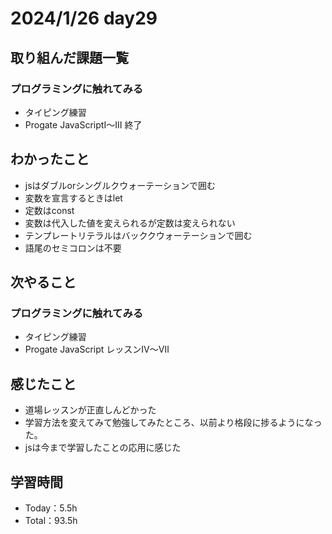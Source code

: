 # 2024/1/26 day29


## 取り組んだ課題一覧
### プログラミングに触れてみる
  - タイピング練習
  - Progate JavaScriptⅠ～Ⅲ 終了

## わかったこと
  - jsはダブルorシングルクウォーテーションで囲む
  - 変数を宣言するときはlet
  - 定数はconst
  - 変数は代入した値を変えられるが定数は変えられない
  - テンプレートリテラルはバッククウォーテーションで囲む
  - 語尾のセミコロンは不要

## 次やること
### プログラミングに触れてみる
  - タイピング練習
  - Progate JavaScript レッスンⅣ～Ⅶ

## 感じたこと
  - 道場レッスンが正直しんどかった
  - 学習方法を変えてみて勉強してみたところ、以前より格段に捗るようになった。
  - jsは今まで学習したことの応用に感じた

## 学習時間
  - Today：5.5h
  - Total：93.5h

